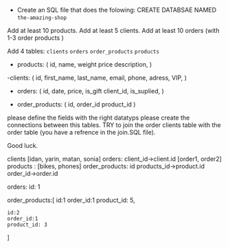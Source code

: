 - Create an SQL file that does the folowing:
CREATE DATABSAE NAMED `the-amazing-shop`

Add at least 10 products.
Add at least 5 clients.
Add at least 10 orders (with 1-3 order products )

Add 4 tables:
    `clients`
    `orders`
    `order_products`
    `products` 

 - products: (
    id,
    name,
    weight
    price
    description,
 )

 -clients: (
     id, 
     first_name,
     last_name,
     email,
     phone,
     adress,
     VIP,
 )

 - orders: (
    id,
    date,
    price,
    is_gift
    client_id,
    is_suplied,
 )

- order_products: (
    id,
    order_id
    product_id
)

please define the fields with the right datatyps
please create the connections between this tables.
TRY to join the order clients table with the order table (you have a refrence in the join.SQL file).

Good luck.

clients [idan, yarin, matan, sonia]
orders:
    client_id->client.id
 [order1, order2]
products : [bikes, phones]
order_products: 
id
products_id->product.id
order_id->order.id



orders:
id: 1

order_products:[
    id:1
    order_id:1
    product_id: 5,
   
    id:2
    order_id:1
    product_id: 3
]